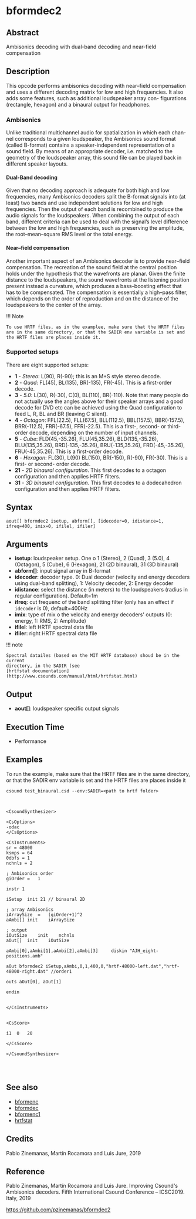 # bformdec2

## Abstract

Ambisonics decoding with dual-band decoding and near-field compensation


## Description

This opcode performs ambisonics decoding with near–field compensation
and uses a different decoding matrix for low and high frequencies. It
also adds some features, such as additional loudspeaker array con-
figurations (rectangle, hexagon) and a binaural output for headphones.

### Ambisonics

Unlike traditional multichannel audio for spatialization in which each
chan- nel corresponds to a given loudspeaker, the Ambisonics sound
format (called B-format) contains a speaker-independent representation
of a sound field. By means of an appropriate decoder, i.e. matched to
the geometry of the loudspeaker array, this sound file can be played
back in different speaker layouts.

#### Dual-Band decoding

Given that no decoding approach is adequate for both high and low
frequencies, many Ambisonics decoders split the B-format signals into
(at least) two bands and use independent solutions for low and high
frequencies. Then the output of each band is recombined to produce
the audio signals for the loudspeakers. When
combining the output of each band, different criteria can be used to
deal with the signal’s level difference between the low and high
frequencies, such as preserving the amplitude, the root–mean–square
RMS level or the total energy.

#### Near–field compensation

Another important aspect of an Ambisonics decoder is to provide near–field
compensation. The recreation of the sound field at the central position holds
under the hypothesis that the wavefronts are planar. Given the finite distance to
the loudspeakers, the sound wavefronts at the listening position present instead
a curvature, which produces a bass–boosting effect that has to be compensated.
The compensation is essentially a high–pass filter, which depends on the order of
reproduction and on the distance of the loudspeakers to the center of the array.

!!! Note

    To use HRTF files, as in the examplee, make sure that the HRTF files
    are in the same directory, or that the SADIR env variable is set and
    the HRTF files are places inside it. 

### Supported setups

There are eight supported setups:

* **1** - *Stereo*: L(90), R(-90); this is an M+S style stereo decode.
* **2** - *Quad*: FL(45), BL(135), BR(-135), FR(-45). This is a first-order decode.
* **3** - *5.0*: L(30), R(-30), C(0), BL(110), BR(-110). Note that many people do not actually use the angles above for their speaker arrays and a good decode for DVD etc can be achieved using the Quad configuration to feed L, R, BL and BR (leaving C silent).
* **4** - *Octagon*: FFL(22.5), FLL(67.5), BLL(112.5), BBL(157.5), BBR(-157.5), BRR(-112.5), FRR(-67.5), FFR(-22.5). This is a first-, second- or third-order decode, depending on the number of input channels.
* **5** - *Cube*: FLD(45,-35.26), FLU(45,35.26), BLD(135,-35.26), BLU(135,35.26), BRD(-135,-35.26), BRU(-135,35.26), FRD(-45,-35.26), FRU(-45,35.26). This is a first-order decode.
* **6** - *Hexagon*: FL(30), L(90) BL(150), BR(-150), R(-90), FR(-30). This is a first- or second- order decode.
* **21** - *2D binaural configuration*. This first decodes to a octagon configuration and then applies HRTF filters.
* **31** - *3D binaural configuration*. This first decodes to a dodecahedron configuration and then applies HRTF filters.


## Syntax


```csound
aout[] bformdec2 isetup, abform[], [idecoder=0, idistance=1, ifreq=400, imix=0, ifilel, ifiler]
```
    
## Arguments

* **isetup**: loudspeaker setup. One o 1 (Stereo), 2 (Quad), 3 (5.0),
  4 (Octagon), 5 (Cube), 6 (Hexagon), 21 (2D binaural), 31 (3D
  binaural)
* **abform[]**: input signal array in B-format
* **idecoder**: decoder type. 0: Dual decoder (velocity and energy decoders using dual-band splitting), 1: Velocity decoder, 2: Energy decoder
* **idistance**: select the distance (in meters) to the loudspeakers (radius in regular configuration). Default=1m
* **ifreq**: cut frequenc of the band splitting filter (only has an effect if `idecoder` is 0), default=400Hz 
* **imix**: type of mix o the velocity and energy decoders' outputs (0: energy, 1: RMS, 2: Amplitude)
* **ifilel**: left HRTF spectral data file
* **ifiler**: right HRTF spectral data file

!!! note

    Spectral datailes (based on the MIT HRTF database) shoud be in the current 
    directory, in the SADIR (see 
    [hrtfstat documentation](http://www.csounds.com/manual/html/hrtfstat.html)

## Output

* **aout[]**: loudspeaker specific output signals

## Execution Time

* Performance

## Examples

To run the example, make sure that the HRTF files are in the same directory, or that
the SADIR env variable is set and the HRTF files are places inside it

    csound test_binaural.csd --env:SADIR=<path to hrtf folder>

```csound


<CsoundSynthesizer>

<CsOptions>
-odac
</CsOptions>

<CsInstruments>
sr = 48000
ksmps = 64
0dbfs = 1
nchnls = 2

; Ambisonics order
giOrder	=	1

instr 1	

iSetup	init 21 // binaural 2D

; array Ambisonics
iArraySize	=	(giOrder+1)^2
aAmbi[]	init	iArraySize

; output
iOutSize	init	nchnls
aOut[]	init	iOutSize

aAmbi[0],aAmbi[1],aAmbi[2],aAmbi[3]     diskin "AJH_eight-positions.amb"

aOut bformdec2 iSetup,aAmbi,0,1,400,0,"hrtf-48000-left.dat","hrtf-48000-right.dat" //order1

outs aOut[0], aOut[1]

endin 


</CsInstruments>


<CsScore>

i1	0	20

</CsScore>

</CsoundSynthesizer>




```

## See also

* [bformenc](http://www.csound.com/docs/manual/bformenc.html)
* [bformdec](http://www.csound.com/docs/manual/bformdec.html)
* [bformenc1](http://www.csound.com/docs/manual/bformenc1.html)
* [hrtfstat](http://www.csound.com/docs/manual/hrtfstat.html)

## Credits

Pablo Zinemanas, Martín Rocamora and Luis Jure, 2019

## Reference

Pablo Zinemanas, Martín Rocamora and Luis Jure. Improving Csound's Ambisonics decoders. Fifth International Csound Conference – ICSC2019. Italy, 2019

<https://github.com/pzinemanas/bformdec2>

